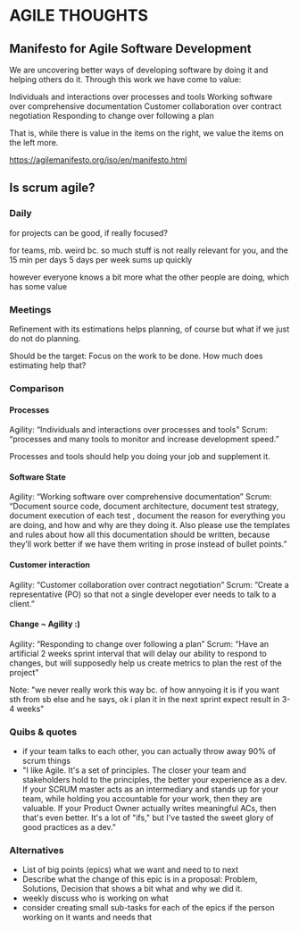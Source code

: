 # AGILE THOUGHTS

## Manifesto for Agile Software Development

We are uncovering better ways of developing
software by doing it and helping others do it.
Through this work we have come to value:

Individuals and interactions over processes and tools
Working software over comprehensive documentation
Customer collaboration over contract negotiation
Responding to change over following a plan

That is, while there is value in the items on
the right, we value the items on the left more.

https://agilemanifesto.org/iso/en/manifesto.html


## Is scrum agile?

### Daily
for projects can be good, if really focused?

for teams, mb. weird bc. so much stuff is not really relevant for you, and the
15 min per days 5 days per week sums up quickly

however everyone knows a bit more what the other people are doing, which has some value

### Meetings
Refinement with its estimations helps planning, of course but what if we just do not do planning.

Should be the target: Focus on the work to be done.
How much does estimating help that?


### Comparison


#### Processes

Agility: “Individuals and interactions over processes and tools”
Scrum: “processes and many tools to monitor and increase development speed.”

Processes and tools should help you doing your job and supplement it.


#### Software State

Agility: “Working software over comprehensive documentation”
Scrum: “Document source code, document architecture, document test strategy, document execution of each test
, document the reason for everything you are doing, and how and why are they doing it.
Also please use the templates and rules about how all this documentation should be written,
because they’ll work better if we have them writing in prose instead of bullet points.”


#### Customer interaction

Agility: “Customer collaboration over contract negotiation”
Scrum: ”Create a representative (PO) so that not a single developer ever needs to talk to a client.”


#### Change ~ Agility :)

Agility: “Responding to change over following a plan”
Scrum: “Have an artificial 2 weeks sprint interval that will delay our ability to respond to changes,
but will supposedly help us create metrics to plan the rest of the project”

Note: "we never really work this way bc. of how annyoing it is if you want sth from sb else and he says, ok i plan it in the next sprint
expect result in 3-4 weeks"


### Quibs & quotes

- if your team talks to each other, you can actually throw away 90% of scrum things
- "I like Agile. It's a set of principles. The closer your team and stakeholders hold to the principles, the better your experience as a dev. If your SCRUM master acts as an intermediary and stands up for your team, while holding you accountable for your work, then they are valuable. If your Product Owner actually writes meaningful ACs, then that's even better. It's a lot of "ifs," but I've tasted the sweet glory of good practices as a dev."

### Alternatives

- List of big points (epics) what we want and need to to next
- Describe what the change of this epic is in a proposal: Problem, Solutions, Decision that shows a bit what and why we did it.
- weekly discuss who is working on what 
- consider creating small sub-tasks for each of the epics if the person working on it wants and needs that
